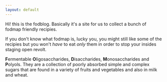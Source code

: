 ```yaml
---
layout: default
---
```


<div class="lead pretty-links">
  Hi! this is the fodblog. Basically it's a site for us to collect a bunch of fodmap friendly recipies.

  If you don't know what fodmap is, lucky you, you might still like some of the recipies but you won't *have* to eat *only*  them in order to stop your insides staging open revolt. 
  
 **F**ermentable **O**ligosaccharides, **D**isaccharides, **M**onosaccharides and **P**olyols. They are a collection of poorly absorbed simple and complex sugars that are found in a variety of fruits and vegetables and also in milk and wheat.  

</div>
